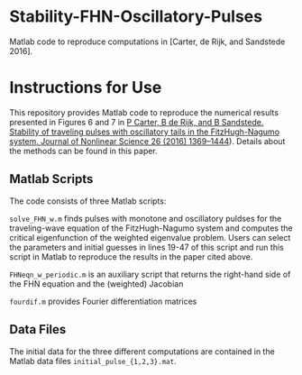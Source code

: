 # Stability-FHN-Oscillatory-Pulses
Matlab code to reproduce computations in [Carter, de Rijk, and Sandstede 2016].

# Instructions for Use

This repository provides Matlab code to reproduce the numerical results presented in Figures 6 and 7 in [P Carter, B de Rijk, and B Sandstede. Stability of traveling pulses with oscillatory tails in the FitzHugh-Nagumo system. Journal of Nonlinear Science 26 (2016) 1369–1444](http://dx.doi.org/10.1007/s00332-016-9308-7)). Details about the methods can be found in this paper.

## Matlab Scripts 

The code consists of three Matlab scripts:

`solve_FHN_w.m` finds pulses with monotone and oscillatory puldses for the traveling-wave equation of the FitzHugh-Nagumo system and computes the critical eigenfunction of the weighted eigenvalue problem. Users can select the parameters and initial guesses in lines 19-47 of this script and run this script in Matlab to reproduce the results in the paper cited above.

`FHNeqn_w_periodic.m` is an auxiliary script that returns the right-hand side of the FHN equation and the (weighted) Jacobian 

`fourdif.m` provides Fourier differentiation matrices

## Data Files

The initial data for the three different computations are contained in the Matlab data files `initial_pulse_{1,2,3}.mat`.
